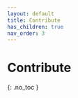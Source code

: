 ```yaml
---
layout: default
title: Contribute
has_children: true
nav_order: 3
---
```


# Contribute
{: .no_toc }

